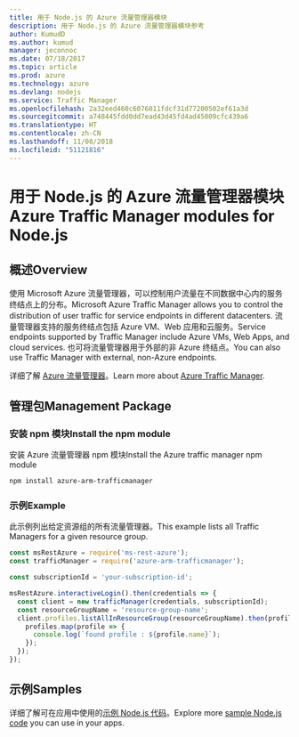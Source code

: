 ```yaml
---
title: 用于 Node.js 的 Azure 流量管理器模块
description: 用于 Node.js 的 Azure 流量管理器模块参考
author: KumudD
ms.author: kumud
manager: jeconnoc
ms.date: 07/18/2017
ms.topic: article
ms.prod: azure
ms.technology: azure
ms.devlang: nodejs
ms.service: Traffic Manager
ms.openlocfilehash: 2a32eed460c6076011fdcf31d77200502ef61a3d
ms.sourcegitcommit: a748445fdd0dd7ead43d45fd4ad45009cfc439a6
ms.translationtype: HT
ms.contentlocale: zh-CN
ms.lasthandoff: 11/08/2018
ms.locfileid: "51121816"
---
```

# <a name="azure-traffic-manager-modules-for-nodejs"></a><span data-ttu-id="edbed-103">用于 Node.js 的 Azure 流量管理器模块</span><span class="sxs-lookup"><span data-stu-id="edbed-103">Azure Traffic Manager modules for Node.js</span></span>

## <a name="overview"></a><span data-ttu-id="edbed-104">概述</span><span class="sxs-lookup"><span data-stu-id="edbed-104">Overview</span></span>

<span data-ttu-id="edbed-105">使用 Microsoft Azure 流量管理器，可以控制用户流量在不同数据中心内的服务终结点上的分布。</span><span class="sxs-lookup"><span data-stu-id="edbed-105">Microsoft Azure Traffic Manager allows you to control the distribution of user traffic for service endpoints in different datacenters.</span></span> <span data-ttu-id="edbed-106">流量管理器支持的服务终结点包括 Azure VM、Web 应用和云服务。</span><span class="sxs-lookup"><span data-stu-id="edbed-106">Service endpoints supported by Traffic Manager include Azure VMs, Web Apps, and cloud services.</span></span> <span data-ttu-id="edbed-107">也可将流量管理器用于外部的非 Azure 终结点。</span><span class="sxs-lookup"><span data-stu-id="edbed-107">You can also use Traffic Manager with external, non-Azure endpoints.</span></span>

<span data-ttu-id="edbed-108">详细了解 [Azure 流量管理器](https://docs.microsoft.com/azure/traffic-manager/traffic-manager-overview)。</span><span class="sxs-lookup"><span data-stu-id="edbed-108">Learn more about [Azure Traffic Manager](https://docs.microsoft.com/azure/traffic-manager/traffic-manager-overview).</span></span>

## <a name="management-package"></a><span data-ttu-id="edbed-109">管理包</span><span class="sxs-lookup"><span data-stu-id="edbed-109">Management Package</span></span>

### <a name="install-the-npm-module"></a><span data-ttu-id="edbed-110">安装 npm 模块</span><span class="sxs-lookup"><span data-stu-id="edbed-110">Install the npm module</span></span>

<span data-ttu-id="edbed-111">安装 Azure 流量管理器 npm 模块</span><span class="sxs-lookup"><span data-stu-id="edbed-111">Install the Azure traffic manager npm module</span></span>

```bash
npm install azure-arm-trafficmanager
```

### <a name="example"></a><span data-ttu-id="edbed-112">示例</span><span class="sxs-lookup"><span data-stu-id="edbed-112">Example</span></span>

<span data-ttu-id="edbed-113">此示例列出给定资源组的所有流量管理器。</span><span class="sxs-lookup"><span data-stu-id="edbed-113">This example lists all Traffic Managers for a given resource group.</span></span>

```javascript
const msRestAzure = require('ms-rest-azure');
const trafficManager = require('azure-arm-trafficmanager');

const subscriptionId = 'your-subscription-id';

msRestAzure.interactiveLogin().then(credentials => {
  const client = new trafficManager(credentials, subscriptionId);
  const resourceGroupName = 'resource-group-name';
  client.profiles.listAllInResourceGroup(resourceGroupName).then(profiles => {
    profiles.map(profile => {
      console.log(`found profile : ${profile.name}`);
    });
  });
});
```

## <a name="samples"></a><span data-ttu-id="edbed-114">示例</span><span class="sxs-lookup"><span data-stu-id="edbed-114">Samples</span></span>

<span data-ttu-id="edbed-115">详细了解可在应用中使用的[示例 Node.js 代码](https://azure.microsoft.com/resources/samples/?platform=nodejs)。</span><span class="sxs-lookup"><span data-stu-id="edbed-115">Explore more [sample Node.js code](https://azure.microsoft.com/resources/samples/?platform=nodejs) you can use in your apps.</span></span>
